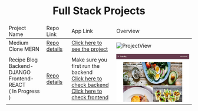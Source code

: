 <p align="center"> 
  
<h1 align="center">Full Stack Projects</h1>

</p>

<table>
    <thead>
        <tr>
            <td>Project Name</td>
            <td>Repo Link</td>
            <td>App Link</td>
            <td>Overview</td>
        </tr>
    </thead>
    <tbody> 
        <tr>
            <td>Medium Clone MERN</td>
            <td><a href="https://github.com/nurkocar/medium-mern-project" target="_blank">Repo details</a></td>
            <td><a href="https://medium-mern-clone.herokuapp.com/" target="_blank">Click here to see the project</a></td>
            <td><img style="width:500px;" src="./gifs/MediumClone.gif" alt="ProjectView" height=130></td> 
        </tr>
        <tr>
            <td>Recipe Blog <br> Backend-DJANGO <br> Frontend-REACT <br> ( In Progress )</td>
            <td><a href="https://github.com/nurkocar/BlogProject-Frontend-React" target="_blank">Repo details</a></td>
            <td>
            Make sure you first run the backend
            <br>
            <a href="https://recipe-blog-django-backend.herokuapp.com/" target="_blank">Click here to check backend</a>
            <br>
            <a href="https://myrecipeblog.herokuapp.com/" target="_blank">Click here to check frontend</a></td>
            <td><img style="width:500px;" src="./images/RecipeBlog1.PNG" alt="ProjectView" height=130></td> 
        </tr>
        
</tbody>
</table>

